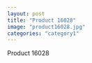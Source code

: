 ```yaml
---
layout: post
title: "Product 16028"
image: "product16028.jpg"
categories: "category1"
---
```

Product 16028
